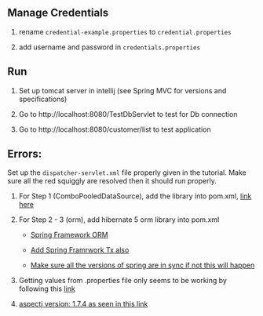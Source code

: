 ## Manage Credentials

1. rename `credential-example.properties` to `credential.properties`

2. add username and password in `credentials.properties`

## Run

1. Set up tomcat server in intellij (see Spring MVC for versions and specifications) 

2. Go to http://localhost:8080/TestDbServlet to test for Db connection

3. Go to http://localhost:8080/customer/list to test application

## Errors:

Set up the `dispatcher-servlet.xml` file properly given in the tutorial. Make sure all the red squiggly are resolved then it should run properly.

 1. For Step 1 (ComboPooledDataSource), add the library into pom.xml, [link here](https://stackoverflow.com/questions/27957078/how-to-use-c3p0-0-9-2-1-with-hibernate-3-6-10)
 
 2. For Step 2 - 3 (orm), add hibernate 5 orm library into pom.xml 
 
    - [Spring Framework ORM](https://mvnrepository.com/artifact/org.springframework/spring-orm)
 
    - [Add Spring Framrwork Tx also](https://mvnrepository.com/artifact/org.springframework/spring-tx)
 
    - [Make sure all the versions of spring are in sync if not this will happen](https://stackoverflow.com/questions/47558017/error-starting-a-spring-application-initialization-of-bean-failed-nested-excep)
    
 3. Getting values from .properties file only seems to be working by following this [link](https://stackoverflow.com/questions/1771166/access-properties-file-programmatically-with-spring)
 
 4. [aspectj version: 1.7.4 as seen in this link](https://www.journaldev.com/2583/spring-aop-example-tutorial-aspect-advice-pointcut-joinpoint-annotations)